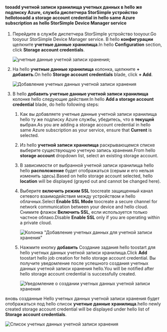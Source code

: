 <!--author=alkohli last changed: 01/20/17-->


#### <a name="tooadd-a-storage-account-credential-in-hello-same-azure-subscription-as-hello-storsimple-device-manager-service"></a><span data-ttu-id="25d8b-101">tooadd учетной записи хранилища учетных данных в hello же подписку Azure, служба диспетчера StorSimple устройство hello</span><span class="sxs-lookup"><span data-stu-id="25d8b-101">tooadd a storage account credential in hello same Azure subscription as hello StorSimple Device Manager service</span></span>

1. <span data-ttu-id="25d8b-102">Перейдите в службе диспетчера StorSimple устройство tooyour.</span><span class="sxs-lookup"><span data-stu-id="25d8b-102">Go tooyour StorSimple Device Manager service.</span></span> <span data-ttu-id="25d8b-103">В hello **конфигурации** щелкните **учетные данные хранилища**.</span><span class="sxs-lookup"><span data-stu-id="25d8b-103">In hello **Configuration** section, click **Storage account credentials**.</span></span>

    ![учетные данные учетной записи хранения;](./media/storsimple-8000-configure-new-storage-account-u2/createnewstorageacct1.png)

2. <span data-ttu-id="25d8b-105">На hello **учетные данные хранилища** колонка, щелкните **+ добавить**.</span><span class="sxs-lookup"><span data-stu-id="25d8b-105">On hello **Storage account credentials** blade, click **+ Add**.</span></span>

    ![Добавление учетных данных учетной записи хранения](./media/storsimple-8000-configure-new-storage-account-u2/createnewstorageacct2.png)

3. <span data-ttu-id="25d8b-107">В hello **добавить учетные данные учетной записи хранилища** колонке hello следующие действия:</span><span class="sxs-lookup"><span data-stu-id="25d8b-107">In hello **Add a storage account credential** blade, do hello following steps:</span></span>

    1. <span data-ttu-id="25d8b-108">Как вы добавляете учетные данные учетной записи хранилища hello ту же подписку Azure службы, убедитесь, что в **текущей** выбран.</span><span class="sxs-lookup"><span data-stu-id="25d8b-108">As you are adding a storage account credential in hello same Azure subscription as your service, ensure that **Current** is selected.</span></span>

    2. <span data-ttu-id="25d8b-109">Из hello **учетной записи хранилища** раскрывающемся списке выберите существующую учетную запись хранения.</span><span class="sxs-lookup"><span data-stu-id="25d8b-109">From hello **storage account** dropdown list, select an existing storage account.</span></span>

    3. <span data-ttu-id="25d8b-110">В зависимости от выбранной учетной записи хранилища hello hello **расположение** будет отображаться (серым и его нельзя изменить здесь).</span><span class="sxs-lookup"><span data-stu-id="25d8b-110">Based on hello storage account selected, hello **location** will be displayed (grayed out and cannot be changed here).</span></span>

    4. <span data-ttu-id="25d8b-111">Выберите **включить режим SSL** toocreate защищенный канал сетевого взаимодействия между устройством и hello облачных.</span><span class="sxs-lookup"><span data-stu-id="25d8b-111">Select **Enable SSL Mode** toocreate a secure channel for network communication between your device and hello cloud.</span></span> <span data-ttu-id="25d8b-112">Снимите флажок **Включить SSL**, если используется только частное облако.</span><span class="sxs-lookup"><span data-stu-id="25d8b-112">Disable **Enable SSL** only if you are operating within a private cloud.</span></span>

        ![Колонка "Добавление учетных данных для учетной записи хранения"](./media/storsimple-8000-configure-new-storage-account-u2/createnewstorageacct3.png)

    5. <span data-ttu-id="25d8b-114">Нажмите кнопку **добавить** Создание задания hello toostart для hello учетных данных учетной записи хранилища.</span><span class="sxs-lookup"><span data-stu-id="25d8b-114">Click **Add** toostart hello job creation for hello storage account credential.</span></span> <span data-ttu-id="25d8b-115">Вы получите уведомление после успешного создания учетных данных учетной записи хранения hello.</span><span class="sxs-lookup"><span data-stu-id="25d8b-115">You will be notified after hello storage account credential is successfully created.</span></span>

        ![Уведомление о создании учетных данных учетной записи хранения](./media/storsimple-8000-configure-new-storage-account-u2/createnewstorageacct5.png)

<span data-ttu-id="25d8b-117">вновь созданные Hello учетных данных учетной записи хранения будет отображаться под hello список **учетные данные хранилища**.</span><span class="sxs-lookup"><span data-stu-id="25d8b-117">hello newly created storage account credential will be displayed under hello list of **Storage account credentials**.</span></span>

![Список учетных данных учетной записи хранения](./media/storsimple-8000-configure-new-storage-account-u2/createnewstorageacct6.png)

